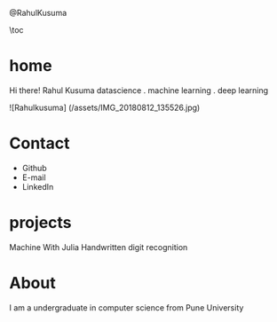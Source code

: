 

@RahulKusuma

\toc
# home 
Hi there!
Rahul Kusuma
datascience . machine learning . deep learning    


![Rahulkusuma] (/assets/IMG_20180812_135526.jpg)
# Contact 
* Github
* E-mail
* LinkedIn
# projects 
 Machine With Julia
 Handwritten digit recognition
# About
 I am a undergraduate in computer science from Pune University
 





<!--# Franklin syntax sandbox

This page is meant as a sandbox for Franklin Syntax so that you can quickly practice or experience things.

## Sandbox

Write whatever you want here to practice Franklin Syntax:

```julia:./ex1
using LinearAlgebra, Random
Random.seed!(135)
a, b = randn(50), randn(50)
println(dot(a, b))
println(sum(ai * bi for (ai, bi) ∈ zip(a, b)))
```

\output{./ex1}

(yet another example that floating point arithmetics can be complicated).

$$ \forall x \in \R:\quad \scal{x, x} \ge 0 $$

\newcommand{\E}{\mathbb E}

Surely some people remember the ordering, but I always forget:

$$ \varphi(\E[X]) \le \E[\varphi(X)] $$

for $\varphi$ convex.
-->


